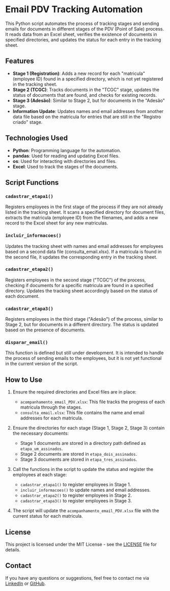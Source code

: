 # Email PDV Tracking Automation

This Python script automates the process of tracking stages and sending emails for documents in different stages of the PDV (Point of Sale) process. It reads data from an Excel sheet, verifies the existence of documents in specified directories, and updates the status for each entry in the tracking sheet.

## Features

- **Stage 1 (Registration)**: Adds a new record for each "matricula" (employee ID) found in a specified directory, which is not yet registered in the tracking sheet.
- **Stage 2 (TCGC)**: Tracks documents in the "TCGC" stage, updates the status of documents that are found, and checks for existing records.
- **Stage 3 (Adesão)**: Similar to Stage 2, but for documents in the "Adesão" stage.
- **Information Update**: Updates names and email addresses from another data file based on the matricula for entries that are still in the "Registro criado" stage.

## Technologies Used

- **Python**: Programming language for the automation.
- **pandas**: Used for reading and updating Excel files.
- **os**: Used for interacting with directories and files.
- **Excel**: Used to track the stages of the documents.

## Script Functions

### `cadastrar_etapa1()`
Registers employees in the first stage of the process if they are not already listed in the tracking sheet. It scans a specified directory for document files, extracts the matricula (employee ID) from the filenames, and adds a new record to the Excel sheet for any new matriculas.

### `incluir_informacoes()`
Updates the tracking sheet with names and email addresses for employees based on a second data file (consulta_email.xlsx). If a matricula is found in the second file, it updates the corresponding entry in the tracking sheet.

### `cadastrar_etapa2()`
Registers employees in the second stage ("TCGC") of the process, checking if documents for a specific matricula are found in a specified directory. Updates the tracking sheet accordingly based on the status of each document.

### `cadastrar_etapa3()`
Registers employees in the third stage ("Adesão") of the process, similar to Stage 2, but for documents in a different directory. The status is updated based on the presence of documents.

### `disparar_email()`
This function is defined but still under development. It is intended to handle the process of sending emails to the employees, but it is not yet functional in the current version of the script.

## How to Use

1. Ensure the required directories and Excel files are in place:
   - `acompanhamento_email_PDV.xlsx`: This file tracks the progress of each matricula through the stages.
   - `consulta_email.xlsx`: This file contains the name and email addresses for each matricula.

2. Ensure the directories for each stage (Stage 1, Stage 2, Stage 3) contain the necessary documents:
   - Stage 1 documents are stored in a directory path defined as `etapa_um_assinados`.
   - Stage 2 documents are stored in `etapa_dois_assinados`.
   - Stage 3 documents are stored in `etapa_tres_assinados`.

3. Call the functions in the script to update the status and register the employees at each stage:
   - `cadastrar_etapa1()` to register employees in Stage 1.
   - `incluir_informacoes()` to update names and email addresses.
   - `cadastrar_etapa2()` to register employees in Stage 2.
   - `cadastrar_etapa3()` to register employees in Stage 3.

4. The script will update the `acompanhamento_email_PDV.xlsx` file with the current status for each matricula.

## License

This project is licensed under the MIT License - see the [LICENSE](LICENSE) file for details.

## Contact

If you have any questions or suggestions, feel free to contact me via [LinkedIn](https://www.linkedin.com/in/jarbastesch/) or [GitHub](https://github.com/jarbastesch).
